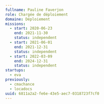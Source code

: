 ```yaml
---
fullname: Pauline Faverjon
role: Chargée de déploiement
domaine: Déploiement
missions:
  - start: 2020-06-23
    end: 2021-11-30
    status: independent
  - start: 2021-06-01
    end: 2021-12-31
    status: independent
  - start: 2022-03-09
    end: 2024-12-31
    status: independent
startups:
  - eva
previously:
  - cmachance
  - locadocs
uuid: 6811a2a2-fe6e-43e5-aec7-0318723f7cf0
---
```

